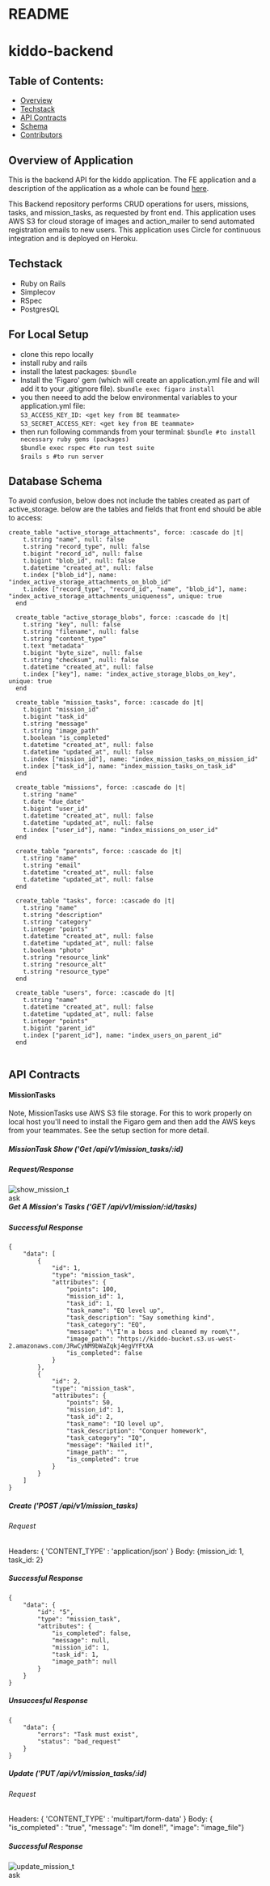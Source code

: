 # README
# kiddo-backend

## Table of Contents:

- [Overview](#overview)
- [Techstack](#techstack)
- [API Contracts](#api-contracts)
- [Schema](#schema)
- [Contributors](#contributors)

## Overview of Application
This is the backend API for the kiddo application.  The FE application and a description of the application as a whole can be found [here](https://github.com/kiddo-capstone/kiddo-frontend). 

This Backend repository performs CRUD operations for users, missions, tasks, and mission_tasks, as requested by front end.  This application uses AWS S3 for cloud storage of images and action_mailer to send automated registration emails to new users.  This application uses Circle for continuous integration and is deployed on Heroku.  


## Techstack

- Ruby on Rails
- Simplecov
- RSpec
- PostgresQL

## For Local Setup
- clone this repo locally
- install ruby and rails
- install the latest packages:
`$bundle`
- Install the 'Figaro' gem (which will create an application.yml file and will add it to your .gitignore file).
`$bundle exec figaro install`<br>
- you then neeed to add the below environmental variables to your application.yml file:<br>
`S3_ACCESS_KEY_ID: <get key from BE teammate>`<br>
`S3_SECRET_ACCESS_KEY: <get key from BE teammate>`<br>
- then run following commands from your terminal:
`$bundle #to install necessary ruby gems (packages)`<br>
`$bundle exec rspec #to run test suite`<br>
`$rails s #to run server`<br>

## Database Schema
To avoid confusion, below does not include the tables created as part of active_storage.  below are the tables and fields that front end should be able to access:
```
create_table "active_storage_attachments", force: :cascade do |t|
    t.string "name", null: false
    t.string "record_type", null: false
    t.bigint "record_id", null: false
    t.bigint "blob_id", null: false
    t.datetime "created_at", null: false
    t.index ["blob_id"], name: "index_active_storage_attachments_on_blob_id"
    t.index ["record_type", "record_id", "name", "blob_id"], name: "index_active_storage_attachments_uniqueness", unique: true
  end

  create_table "active_storage_blobs", force: :cascade do |t|
    t.string "key", null: false
    t.string "filename", null: false
    t.string "content_type"
    t.text "metadata"
    t.bigint "byte_size", null: false
    t.string "checksum", null: false
    t.datetime "created_at", null: false
    t.index ["key"], name: "index_active_storage_blobs_on_key", unique: true
  end

  create_table "mission_tasks", force: :cascade do |t|
    t.bigint "mission_id"
    t.bigint "task_id"
    t.string "message"
    t.string "image_path"
    t.boolean "is_completed"
    t.datetime "created_at", null: false
    t.datetime "updated_at", null: false
    t.index ["mission_id"], name: "index_mission_tasks_on_mission_id"
    t.index ["task_id"], name: "index_mission_tasks_on_task_id"
  end

  create_table "missions", force: :cascade do |t|
    t.string "name"
    t.date "due_date"
    t.bigint "user_id"
    t.datetime "created_at", null: false
    t.datetime "updated_at", null: false
    t.index ["user_id"], name: "index_missions_on_user_id"
  end

  create_table "parents", force: :cascade do |t|
    t.string "name"
    t.string "email"
    t.datetime "created_at", null: false
    t.datetime "updated_at", null: false
  end

  create_table "tasks", force: :cascade do |t|
    t.string "name"
    t.string "description"
    t.string "category"
    t.integer "points"
    t.datetime "created_at", null: false
    t.datetime "updated_at", null: false
    t.boolean "photo"
    t.string "resource_link"
    t.string "resource_alt"
    t.string "resource_type"
  end

  create_table "users", force: :cascade do |t|
    t.string "name"
    t.datetime "created_at", null: false
    t.datetime "updated_at", null: false
    t.integer "points"
    t.bigint "parent_id"
    t.index ["parent_id"], name: "index_users_on_parent_id"
  end
  
  ```


## API Contracts

#### MissionTasks
Note, MissionTasks use AWS S3 file storage.  For this to work properly on local host you'll need to install the Figaro gem and then add the AWS keys from your teammates.  See the setup section for more detail.  

##### MissionTask Show ('Get /api/v1/mission_tasks/:id)
##### Request/Response
<img src="show_mission_task.png"
     alt="show_mission_task"
     style="float: left; margin-right: 600px;" />


##### Get A Mission's Tasks ('GET /api/v1/mission/:id/tasks)
##### Successful Response
```
{
    "data": [
        {
            "id": 1,
            "type": "mission_task",
            "attributes": {
                "points": 100,
                "mission_id": 1,
                "task_id": 1,
                "task_name": "EQ level up",
                "task_description": "Say something kind",
                "task_category": "EQ",
                "message": "\"I'm a boss and cleaned my room\"",
                "image_path": "https://kiddo-bucket.s3.us-west-2.amazonaws.com/JRwCyNM9bWaZqkj4egVYFtXA
                "is_completed": false
            }
        },
        {
            "id": 2,
            "type": "mission_task",
            "attributes": {
                "points": 50,
                "mission_id": 1,
                "task_id": 2,
                "task_name": "IQ level up",
                "task_description": "Conquer homework",
                "task_category": "IQ",
                "message": "Nailed it!",
                "image_path": "",
                "is_completed": true
            }
        }
    ]
}
```

##### Create ('POST /api/v1/mission_tasks)
###### Request 
Headers: { 'CONTENT_TYPE' : 'application/json' }
Body: {mission_id: 1, task_id: 2}
##### Successful Response
```
{
    "data": {
        "id": "5",
        "type": "mission_task",
        "attributes": {
            "is_completed": false,
            "message": null,
            "mission_id": 1,
            "task_id": 1,
            "image_path": null
        }
    }
}
```
##### Unsuccesful Response
```
{
    "data": {
        "errors": "Task must exist",
        "status": "bad_request"
    }
}
```

##### Update ('PUT /api/v1/mission_tasks/:id)
###### Request 
Headers: { 'CONTENT_TYPE' : 'multipart/form-data' }
Body: { "is_completed" : "true", "message": "Im done!!", "image": "image_file"}
##### Successful Response
<img src="update_mission_task.png"
     alt="update_mission_task"
     style="float: left; margin-right: 600px;" />
```
{
    "data": {
        "id": "1",
        "type": "mission_task",
        "attributes": {
            "is_completed": true,
            "message": "\"Im done!!"\",
            "mission_id": 1,
            "task_id": 1,
            "image_path": "https://kiddo-bucket.s3.us-west-2.amazonaws.com/JRwCyNM9bWaZqkj4egVYFtXA
        }
    }
}
```
##### Unsuccesful Response
```
{
    "data": {
        "errors": "mission task does not exist.",
        "status": "bad_request"
    }
}
```


#### Users
##### Index (`GET /api/vi/users`)
###### Successful Response
```
{
    "data": [
        {
            "id": "1",
            "type": "user",
            "attributes": {
                "name": "Calvin",
                "points": 125
                "parent_id": 1
            }
        },
        {
            "id": "2",
            "type": "user",
            "attributes": {
                "name": "Hobbes",
                points: 421
                "parent_id": 2
            }
        }
    ]
}
```

##### Show (`GET /api/vi/users/1`)
###### Successful Response
```
{
    "data": {
        "id": "1",
        "type": "user",
        "attributes": {
            "name": "Calvin",
            "points": 125
            "parent_id": 4
        }
    }
}
```

##### Create (`POST /api/vi/users`)
###### Request Structure

```
headers: 'CONTENT_TYPE' => 'application/json'
body: {"name": "John"
       "parent_id": 4}
```
###### Successful Response
```
{
    "data": {
        "id": "3",
        "type": "user",
        "attributes": {
            "name": "John",
            "points": 0
        }
    }
}
```

##### DESTROY (`DELETE /api/vi/users/1`)

###### Successful Response
```
204 Response No Content
```

#### Parents
##### Create (`POST /api/v1/parents`)

```
headers: 'CONTENT_TYPE' => 'application/json'
body: {"name": "John"
       "email: "John@johnemail.com"
    }

```
###### Successful Response
```
{
    "data": {
        "id": "5",
        "type": "parent",
        "attributes": {
            "name": "John",
            "email": "John@johnemail.com"
        },
        "relationships": {
            "users": {
                "data": []
            }
        }
    }
}
```

##### Index (`GET /api/vi/parents`)
###### Successful Response
```
{
    "data": [
        {
            "id": "3",
            "type": "parent",
            "attributes": {
                "name": "Calvin",
                "email": "Calvin@example.com"
            },
            "relationships": {
                "users": {
                    "data": [
                        {
                            "id": "5",
                            "type": "user"
                        },
                        {
                            "id": "6",
                            "type": "user"
                        }
                    ]
                }
            }
        },
        {
            "id": "4",
            "type": "parent",
            "attributes": {
                "name": "Hobbes",
                "email": "Hobbes@example.com"
            },
            "relationships": {
                "users": {
                    "data": [
                        {
                            "id": "7",
                            "type": "user"
                        },
                        {
                            "id": "8",
                            "type": "user"
                        }
                    ]
                }
            }
        }
    ]
}
```

##### Show (`GET /api/vi/parents/4`)
###### Successful Response
```
{
    "data": {
        "id": "4",
        "type": "parent",
        "attributes": {
            "name": "Hobbes",
            "email": "Hobbes@example.com"
        },
        "relationships": {
            "users": {
                "data": [
                    {
                        "id": "7",
                        "type": "user"
                    },
                    {
                        "id": "8",
                        "type": "user"
                    }
                ]
            }
        }
    }
}
```

#### Missions
##### Create (`POST /api/v1/missions`)

###### Request Structure
```
headers: 'CONTENT_TYPE' => 'application/json'
body: {"name": "Weekly chores", "due_date": "2001-02-03", "user_id"=>515}
```

###### Successful Response
```
{ 'data' => { 'id' => '304',
              'type' => 'mission',
              'attributes' => { 'name' => 'Weekly chores',
                                'due_date' => '2001-02-03',
                                'user_id' => 487,
                                'created_at' => '2021-02-21T04:05:24.749Z',
                                'updated_at' => '2021-02-21T04:05:24.749Z' } } }
```
###### Unsuccessful Response
```
{"data"=>{"errors"=>"Name can't be blank", "status"=>"bad_request"}}
```
##### Index (`GET /api/v1/missions`)

###### Successful Response
```
{ 'data' =>
  [{ 'id' => '320',
     'type' => 'mission',
     'attributes' => { 'name' => 'Weekly otter chores',
                       'due_date' => '2021-02-26', 
                       'user_id' => 513,
                       'created_at' => '2021-02-21T00:00:00.000Z',
                       'updated_at' => '2021-02-21T00:00:00.000Z' } },
   { 'id' => '321',
     'type' => 'mission',
     'attributes' => { 'name' => 'Weekly grasshopper chores',
                       'due_date' => '2021-02-26',
                       'user_id' => 514,
                       'created_at' => '2021-02-21T00:00:00.000Z',
                       'updated_at' => '2021-02-21T00:00:00.000Z' } }] }
```
#### Tasks
##### Create (`POST /api/v1/tasks`)

###### Request Structure
```
headers: 'CONTENT_TYPE' => 'application/json'
body: {"name":"test", "description":"testing", "category":"test", "points":3}
```

###### Successful Response
```
{
    "data": {
        "id": "4",
        "type": "task",
        "attributes": {
            "name": "test",
            "description": "testing",
            "category": "test",
            "points": 3
        }
    }
}
```
###### Unsuccessful Response
```
{
    "data": {
        "errors": "Name can't be blank",
        "status": 400
    }
}
```
##### Index (`GET /api/v1/tasks`)

###### Successful Response
```
{
    "data": [
        {
            "id": "1",
            "type": "task",
            "attributes": {
                "name": "EQ level up",
                "description": "Say something kind",
                "category": "EQ",
                "points": 100
            }
        },
        {
            "id": "2",
            "type": "task",
            "attributes": {
                "name": "IQ level up",
                "description": "Conquer homework",
                "category": "IQ",
                "points": 50
            }
        },
        {
            "id": "3",
            "type": "task",
            "attributes": {
                "name": "Special",
                "description": "Make your bed",
                "category": "Misc",
                "points": 1337
            }
        },
        {
            "id": "4",
            "type": "task",
            "attributes": {
                "name": "test",
                "description": "testing",
                "category": "test",
                "points": 3
            }
        }
    ]
}
```

#### Rewards
##### Create (`POST /api/v1/rewards`)

###### Request Structure
```
headers: 'CONTENT_TYPE' => 'application/json'
body:  {
      "title": "reward 1",
      "points_to_redeem": 30,
      "parent_id": 6,
      "user_id": 10
    }
```

###### Successful Response
```
{
    "data": {
        "id": "21",
        "type": "reward",
        "attributes": {
            "title": "reward 1",
            "description": null,
            "points_to_redeem": 30,
            "redeemed": false
        },
        "relationships": {
            "user": {
                "data": {
                    "id": "10",
                    "type": "user"
                }
            },
            "parent": {
                "data": {
                    "id": "6",
                    "type": "parent"
                }
            }
        }
    }
}
```
###### Unsuccessful Response
```
{
    "data": {
        "errors": "Parent must exist",
        "status": 400
    }
}
```
##### Index (`GET /api/v1/rewards`)
##### Query Parameters -> user_id or parent_id - finds all rewards belonging to whichever parameter is sent in.

###### Successful Response
```
GET http://localhost:3000/api/v1/rewards?parent_id=6

{
    "data": [
        {
            "id": "1",
            "type": "reward",
            "attributes": {
                "title": "Pizza Night",
                "description": "pizza for dinner",
                "points_to_redeem": 30,
                "redeemed": false
            },
            "relationships": {
                "user": {
                    "data": {
                        "id": "9",
                        "type": "user"
                    }
                },
                "parent": {
                    "data": {
                        "id": "6",
                        "type": "parent"
                    }
                }
            }
        },
        {
            "id": "2",
            "type": "reward",
            "attributes": {
                "title": "Candy Pick",
                "description": "choose a candy bar",
                "points_to_redeem": 15,
                "redeemed": false
            },
            "relationships": {
                "user": {
                    "data": {
                        "id": "9",
                        "type": "user"
                    }
                },
                "parent": {
                    "data": {
                        "id": "6",
                        "type": "parent"
                    }
                }
            }
        },
        {
            "id": "3",
            "type": "reward",
            "attributes": {
                "title": "Video Game Night",
                "description": "1 hour to play video games",
                "points_to_redeem": 30,
                "redeemed": false
            },
            "relationships": {
                "user": {
                    "data": {
                        "id": "9",
                        "type": "user"
                    }
                },
                "parent": {
                    "data": {
                        "id": "6",
                        "type": "parent"
                    }
                }
            }
        },
        {
            "id": "4",
            "type": "reward",
            "attributes": {
                "title": "Basket Ball Hoop",
                "description": "Get that B-ball hoop for the driveway",
                "points_to_redeem": 100,
                "redeemed": false
            },
            "relationships": {
                "user": {
                    "data": {
                        "id": "9",
                        "type": "user"
                    }
                },
                "parent": {
                    "data": {
                        "id": "6",
                        "type": "parent"
                    }
                }
            }
        },
        {
            "id": "5",
            "type": "reward",
            "attributes": {
                "title": "Karate Lessons",
                "description": "Kung Foo!",
                "points_to_redeem": 60,
                "redeemed": false
            },
            "relationships": {
                "user": {
                    "data": {
                        "id": "9",
                        "type": "user"
                    }
                },
                "parent": {
                    "data": {
                        "id": "6",
                        "type": "parent"
                    }
                }
            }
        },
        {
            "id": "6",
            "type": "reward",
            "attributes": {
                "title": "Pizza Night",
                "description": "pizza for dinner",
                "points_to_redeem": 30,
                "redeemed": false
            },
            "relationships": {
                "user": {
                    "data": {
                        "id": "10",
                        "type": "user"
                    }
                },
                "parent": {
                    "data": {
                        "id": "6",
                        "type": "parent"
                    }
                }
            }
        },
        {
            "id": "7",
            "type": "reward",
            "attributes": {
                "title": "Candy Pick",
                "description": "choose a candy bar",
                "points_to_redeem": 15,
                "redeemed": false
            },
            "relationships": {
                "user": {
                    "data": {
                        "id": "10",
                        "type": "user"
                    }
                },
                "parent": {
                    "data": {
                        "id": "6",
                        "type": "parent"
                    }
                }
            }
        },
        {
            "id": "8",
            "type": "reward",
            "attributes": {
                "title": "Video Game Night",
                "description": "1 hour to play video games",
                "points_to_redeem": 30,
                "redeemed": false
            },
            "relationships": {
                "user": {
                    "data": {
                        "id": "10",
                        "type": "user"
                    }
                },
                "parent": {
                    "data": {
                        "id": "6",
                        "type": "parent"
                    }
                }
            }
        },
        {
            "id": "9",
            "type": "reward",
            "attributes": {
                "title": "New Doll House",
                "description": "Because 10 is not enough!",
                "points_to_redeem": 100,
                "redeemed": false
            },
            "relationships": {
                "user": {
                    "data": {
                        "id": "10",
                        "type": "user"
                    }
                },
                "parent": {
                    "data": {
                        "id": "6",
                        "type": "parent"
                    }
                }
            }
        },
        {
            "id": "10",
            "type": "reward",
            "attributes": {
                "title": "Horse Riding Lessons",
                "description": "Horay for horses!",
                "points_to_redeem": 100,
                "redeemed": false
            },
            "relationships": {
                "user": {
                    "data": {
                        "id": "10",
                        "type": "user"
                    }
                },
                "parent": {
                    "data": {
                        "id": "6",
                        "type": "parent"
                    }
                }
            }
        },
        {
            "id": "21",
            "type": "reward",
            "attributes": {
                "title": "reward 1",
                "description": null,
                "points_to_redeem": 30,
                "redeemed": false
            },
            "relationships": {
                "user": {
                    "data": {
                        "id": "10",
                        "type": "user"
                    }
                },
                "parent": {
                    "data": {
                        "id": "6",
                        "type": "parent"
                    }
                }
            }
        }
    ]
}
```
##### Show (`GET /api/v1/rewards/{reward_id}`)
###### Successful Response
```
{
    "data": {
        "id": "4",
        "type": "reward",
        "attributes": {
            "title": "Basket Ball Hoop",
            "description": "Get that B-ball hoop for the driveway",
            "points_to_redeem": 100,
            "redeemed": false
        },
        "relationships": {
            "user": {
                "data": {
                    "id": "9",
                    "type": "user"
                }
            },
            "parent": {
                "data": {
                    "id": "6",
                    "type": "parent"
                }
            }
        }
    }
}
```
##### Update (`PATCH /api/v1/rewards/{reward_id}`)
###### Request Structure
```
headers: 'CONTENT_TYPE' => 'application/json'
body:  {
      "title": "Basket Ball Hoops",
      "points_to_redeem": 25,
      "redeemed": true,
    }
```

###### Successful Response
```
{
    "data": {
        "id": "4",
        "type": "reward",
        "attributes": {
            "title": "reward 2",
            "description": "Get that B-ball hoop for the driveway",
            "points_to_redeem": 25,
            "redeemed": true
        },
        "relationships": {
            "user": {
                "data": {
                    "id": "9",
                    "type": "user"
                }
            },
            "parent": {
                "data": {
                    "id": "6",
                    "type": "parent"
                }
            }
        }
    }
}
```

###### Unsuccessful Response
```
{
    "data": {
        "errors": "Title can't be blank",
        "status": "bad_request"
    }
}
```

## Schema
```
create_table "active_storage_attachments", force: :cascade do |t|
    t.string "name", null: false
    t.string "record_type", null: false
    t.bigint "record_id", null: false
    t.bigint "blob_id", null: false
    t.datetime "created_at", null: false
    t.index ["blob_id"], name: "index_active_storage_attachments_on_blob_id"
    t.index ["record_type", "record_id", "name", "blob_id"], name: "index_active_storage_attachments_uniqueness", unique: true
  end

  create_table "active_storage_blobs", force: :cascade do |t|
    t.string "key", null: false
    t.string "filename", null: false
    t.string "content_type"
    t.text "metadata"
    t.bigint "byte_size", null: false
    t.string "checksum", null: false
    t.datetime "created_at", null: false
    t.index ["key"], name: "index_active_storage_blobs_on_key", unique: true
  end

  create_table "mission_tasks", force: :cascade do |t|
    t.bigint "mission_id"
    t.bigint "task_id"
    t.string "message"
    t.string "image_path"
    t.boolean "is_completed"
    t.datetime "created_at", null: false
    t.datetime "updated_at", null: false
    t.index ["mission_id"], name: "index_mission_tasks_on_mission_id"
    t.index ["task_id"], name: "index_mission_tasks_on_task_id"
  end

  create_table "missions", force: :cascade do |t|
    t.string "name"
    t.date "due_date"
    t.bigint "user_id"
    t.datetime "created_at", null: false
    t.datetime "updated_at", null: false
    t.index ["user_id"], name: "index_missions_on_user_id"
  end

  create_table "parents", force: :cascade do |t|
    t.string "name"
    t.string "email"
    t.datetime "created_at", null: false
    t.datetime "updated_at", null: false
  end

  create_table "rewards", force: :cascade do |t|
    t.string "title"
    t.string "description"
    t.integer "points_to_redeem"
    t.boolean "redeemed"
    t.bigint "user_id"
    t.bigint "parent_id"
    t.datetime "created_at", null: false
    t.datetime "updated_at", null: false
    t.index ["parent_id"], name: "index_rewards_on_parent_id"
    t.index ["user_id"], name: "index_rewards_on_user_id"
  end

  create_table "tasks", force: :cascade do |t|
    t.string "name"
    t.string "description"
    t.string "category"
    t.integer "points"
    t.datetime "created_at", null: false
    t.datetime "updated_at", null: false
    t.boolean "photo"
    t.string "resource_link"
    t.string "resource_alt"
    t.string "resource_type"
  end

  create_table "users", force: :cascade do |t|
    t.string "name"
    t.datetime "created_at", null: false
    t.datetime "updated_at", null: false
    t.integer "points"
    t.bigint "parent_id"
    t.index ["parent_id"], name: "index_users_on_parent_id"
  end
```

## Contributors

- Lola Dolinsky - [![LinkedIn][linkedin-shield]](https://www.linkedin.com/in/lola-dolinsky-15b5b01ba/) - [![GitHub][github-shield]](https://github.com/lo-la-do-li)

- Bailey Dunning - [![LinkedIn][linkedin-shield]](https://www.linkedin.com/in/baileydunning/) - [![GitHub][github-shield]](https://github.com/baileydunning)

- Scott Brabson - [![LinkedIn][linkedin-shield]](https://www.linkedin.com/in/scott-brabson/) - [![GitHub][github-shield]](https://github.com/brabbuss)

- Will Dunlap - [![LinkedIn][linkedin-shield]]() - [![GitHub][github-shield]](https://github.com/dunlapww)

- Brett Sherman - [![LinkedIn][linkedin-shield]](https://www.linkedin.com/in/brettshermanll/) - [![GitHub][github-shield]](https://github.com/BJSherman80)

- Shaun James - [![LinkedIn][linkedin-shield]](https://www.linkedin.com/in/shaun-james-2707a61bb/) - [![GitHub][github-shield]](https://github.com/ShaunDaneJames)

- Connor Ferguson - [![LinkedIn][linkedin-shield]](https://www.linkedin.com/in/connor-p-ferguson/) - [![GitHub][github-shield]](https://github.com/cpfergus1)


<!-- MARKDOWN LINKS & IMAGES -->
[linkedin-shield]: https://img.shields.io/badge/-LinkedIn-black.svg?style=flat-square&logo=linkedin&colorB=555
[github-shield]: https://img.shields.io/badge/-GitHub-black.svg?style=flat-square&logo=github&colorB=555
